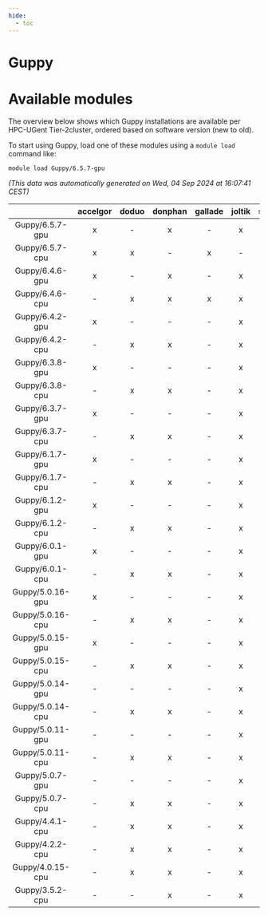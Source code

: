 ```yaml
---
hide:
  - toc
---
```


Guppy
=====

# Available modules


The overview below shows which Guppy installations are available per HPC-UGent Tier-2cluster, ordered based on software version (new to old).

To start using Guppy, load one of these modules using a `module load` command like:

```shell
module load Guppy/6.5.7-gpu
```

*(This data was automatically generated on Wed, 04 Sep 2024 at 16:07:41 CEST)*  

| |accelgor|doduo|donphan|gallade|joltik|shinx|skitty|
| :---: | :---: | :---: | :---: | :---: | :---: | :---: | :---: |
|Guppy/6.5.7-gpu|x|-|x|-|x|-|-|
|Guppy/6.5.7-cpu|x|x|-|x|-|-|x|
|Guppy/6.4.6-gpu|x|-|x|-|x|-|-|
|Guppy/6.4.6-cpu|-|x|x|x|x|-|x|
|Guppy/6.4.2-gpu|x|-|-|-|x|-|-|
|Guppy/6.4.2-cpu|-|x|x|-|x|-|x|
|Guppy/6.3.8-gpu|x|-|-|-|x|-|-|
|Guppy/6.3.8-cpu|-|x|x|-|x|-|x|
|Guppy/6.3.7-gpu|x|-|-|-|x|-|-|
|Guppy/6.3.7-cpu|-|x|x|-|x|-|x|
|Guppy/6.1.7-gpu|x|-|-|-|x|-|-|
|Guppy/6.1.7-cpu|-|x|x|-|x|-|x|
|Guppy/6.1.2-gpu|x|-|-|-|x|-|-|
|Guppy/6.1.2-cpu|-|x|x|-|x|-|x|
|Guppy/6.0.1-gpu|x|-|-|-|x|-|-|
|Guppy/6.0.1-cpu|-|x|x|-|x|-|x|
|Guppy/5.0.16-gpu|x|-|-|-|x|-|-|
|Guppy/5.0.16-cpu|-|x|x|-|x|-|-|
|Guppy/5.0.15-gpu|x|-|-|-|x|-|-|
|Guppy/5.0.15-cpu|-|x|x|-|x|-|x|
|Guppy/5.0.14-gpu|-|-|-|-|x|-|-|
|Guppy/5.0.14-cpu|-|x|x|-|x|-|x|
|Guppy/5.0.11-gpu|-|-|-|-|x|-|-|
|Guppy/5.0.11-cpu|-|x|x|-|x|-|x|
|Guppy/5.0.7-gpu|-|-|-|-|x|-|-|
|Guppy/5.0.7-cpu|-|x|x|-|x|-|x|
|Guppy/4.4.1-cpu|-|x|x|-|x|-|-|
|Guppy/4.2.2-cpu|-|x|x|-|x|-|-|
|Guppy/4.0.15-cpu|-|x|x|-|x|-|-|
|Guppy/3.5.2-cpu|-|-|x|-|x|-|-|
